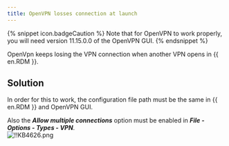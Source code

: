 ```yaml
---
title: OpenVPN losses connection at launch
---
```

{% snippet icon.badgeCaution %}
Note that for OpenVPN to work properly, you will need version 11.15.0.0 of the OpenVPN GUI.
{% endsnippet %}  

OpenVpn keeps losing the VPN connection when another VPN opens in {{ en.RDM }}.
## Solution
In order for this to work, the configuration file path must be the same in {{ en.RDM }} and OpenVPN GUI.  

Also the ***Allow multiple connections*** option must be enabled in ***File - Options - Types - VPN***.  
![!!KB4626.png](https://webdevolutions.azureedge.net/docs/en/kb/KB4626.png)

